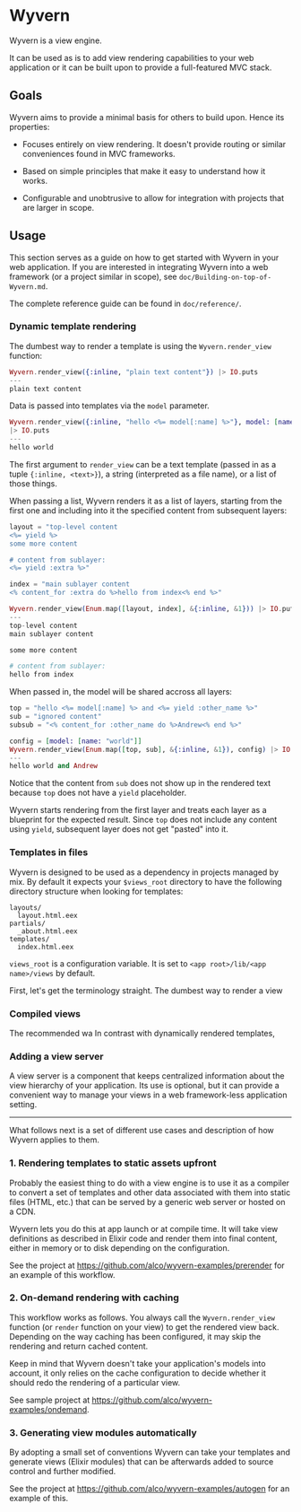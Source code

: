 Wyvern
======

Wyvern is a view engine.

It can be used as is to add view rendering capabilities to your web application
or it can be built upon to provide a full-featured MVC stack.


## Goals

Wyvern aims to provide a minimal basis for others to build upon. Hence its
properties:

* Focuses entirely on view rendering. It doesn't provide routing or similar
  conveniences found in MVC frameworks.

* Based on simple principles that make it easy to understand how it works.

* Configurable and unobtrusive to allow for integration with projects that are
  larger in scope.


## Usage

This section serves as a guide on how to get started with Wyvern in your web
application. If you are interested in integrating Wyvern into a web framework
(or a project similar in scope), see `doc/Building-on-top-of-Wyvern.md`.

The complete reference guide can be found in `doc/reference/`.


### Dynamic template rendering

The dumbest way to render a template is using the `Wyvern.render_view`
function:

```elixir
Wyvern.render_view({:inline, "plain text content"}) |> IO.puts
---
plain text content
```

Data is passed into templates via the `model` parameter.

```elixir
Wyvern.render_view({:inline, "hello <%= model[:name] %>"}, model: [name: "world"])
|> IO.puts
---
hello world
```

The first argument to `render_view` can be a text template (passed in as a tuple
`{:inline, <text>}`), a string (interpreted as a file name), or a list of those
things.

When passing a list, Wyvern renders it as a list of layers, starting from the
first one and including into it the specified content from subsequent layers:

```elixir
layout = "top-level content
<%= yield %>
some more content

# content from sublayer:
<%= yield :extra %>"

index = "main sublayer content
<% content_for :extra do %>hello from index<% end %>"

Wyvern.render_view(Enum.map([layout, index], &{:inline, &1})) |> IO.puts
---
top-level content
main sublayer content

some more content

# content from sublayer:
hello from index
```

When passed in, the model will be shared accross all layers:

```elixir
top = "hello <%= model[:name] %> and <%= yield :other_name %>"
sub = "ignored content"
subsub = "<% content_for :other_name do %>Andrew<% end %>"

config = [model: [name: "world"]]
Wyvern.render_view(Enum.map([top, sub], &{:inline, &1}), config) |> IO.puts
---
hello world and Andrew
```

Notice that the content from `sub` does not show up in the rendered text because
`top` does not have a `yield` placeholder.

Wyvern starts rendering from the first layer and treats each layer as a
blueprint for the expected result. Since `top` does not include any content
using `yield`, subsequent layer does not get "pasted" into it.


### Templates in files

Wyvern is designed to be used as a dependency in projects managed by mix. By
default it expects your `$views_root` directory to have the following directory
structure when looking for templates:

```
layouts/
  layout.html.eex
partials/
  _about.html.eex
templates/
  index.html.eex
```

`views_root` is a configuration variable. It is set to `<app root>/lib/<app
name>/views` by default.




First, let's get the terminology straight.
The dumbest way to render a view

### Compiled views

The recommended wa
In contrast with dynamically rendered templates,

### Adding a view server

A view server is a component that keeps centralized information about the view
hierarchy of your application. Its use is optional, but it can provide a
convenient way to manage your views in a web framework-less application
setting.

---

What follows next is a set of different use cases and description of how Wyvern
applies to them.


### 1. Rendering templates to static assets upfront

Probably the easiest thing to do with a view engine is to use it as a compiler
to convert a set of templates and other data associated with them into static
files (HTML, etc.) that can be served by a generic web server or hosted on a
CDN.

Wyvern lets you do this at app launch or at compile time. It will take view
definitions as described in Elixir code and render them into final content,
either in memory or to disk depending on the configuration.

See the project at https://github.com/alco/wyvern-examples/prerender for an
example of this workflow.


### 2. On-demand rendering with caching

This workflow works as follows. You always call the `Wyvern.render_view`
function (or `render` function on your view) to get the rendered view back.
Depending on the way caching has been configured, it may skip the rendering and
return cached content.

Keep in mind that Wyvern doesn't take your application's models into account,
it only relies on the cache configuration to decide whether it should redo
the rendering of a particular view.

See sample project at https://github.com/alco/wyvern-examples/ondemand.


### 3. Generating view modules automatically

By adopting a small set of conventions Wyvern can take your templates and
generate views (Elixir modules) that can be afterwards added to source control
and further modified.

See the project at https://github.com/alco/wyvern-examples/autogen for an
example of this.
